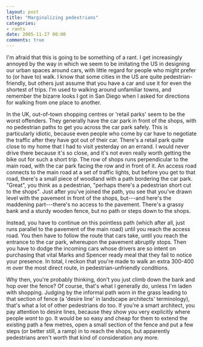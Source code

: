 ```yaml
---
layout: post
title: "Marginalizing pedestrians"
categories:
- rants
date: 2005-11-27 00:00
comments: true
---
```


<p>I'm afraid that this is going to be something of a rant. I get increasingly annoyed by the way in which we seem to be imitating the US in designing our urban spaces around cars, with little regard for people who might prefer to (or have to) walk. I know that some cities in the US are quite pedestrian-friendly, but others just assume that you have a car and use it for even the shortest of trips. I'm used to walking around unfamiliar towns, and remember the bizarre looks I got in San Diego when I asked for directions for walking from one place to another.</p>


<p>In the UK, out-of-town shopping centres or 'retail parks' seem to be the worst offenders. They generally have the car park in front of the shops, with no pedestrian paths to get you across the car park safely. This is particularly idiotic, because even people who come by car have to negotiate the traffic after they have got out of their car. There's a retail park quite close to my home that I had to visit yesterday on an errand. I would never drive there because it's so close, and it's not even really worth getting the bike out for such a short trip. The row of shops runs perpendicular to the main road, with the car park facing the row and in front of it. An access road connects to the main road at a set of traffic lights, but before you get to that road, there's a small piece of woodland with a path bordering the car park. "Great", you think as a pedestrian, "perhaps there's a pedestrian short cut to the shops". Just after you've joined the path, you see that you've drawn level with the pavement in front of the shops, but---and here's the maddening part---there's no access to the pavement. There's a grassy bank and a sturdy wooden fence, but no path or steps down to the shops. </p>

<p>Instead, you have to continue on this pointless path (which after all, just runs parallel to the pavement of the main road) until you reach the access road. You then have to follow the route that cars take, until you reach the entrance to the car park, whereupon the pavement abruptly stops. Then you have to dodge the incoming cars whose drivers are so intent on purchasing that vital Marks and Spencer ready meal that they fail to notice your presence. In total, I reckon that you're made to walk an extra 300-400 m over the most direct route, in pedestrian-unfriendly conditions.</p>

<p>Why then, you're probably thinking, don't you just climb down the bank and hop over the fence? Of course, that's what I generally do, unless I'm laden with shopping. Judging by the informal path worn in the grass leading to that section of fence (a 'desire line' in landscape architects' terminology), that's what a lot of other pedestrians do too. If you're a smart architect, you pay attention to desire lines, because they show you very explicitly where people <em>want</em> to go. It would be so easy and cheap for them to extend the existing path a few metres, open a small section of the fence and put a few steps (or better still, a ramp) in to reach the shops, but apparently pedestrians aren't worth that kind of consideration any more.</p>

